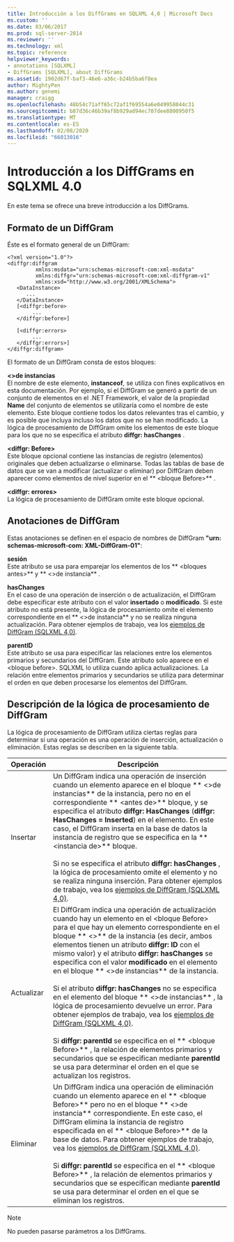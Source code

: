 ```yaml
---
title: Introducción a los DiffGrams en SQLXML 4,0 | Microsoft Docs
ms.custom: ''
ms.date: 03/06/2017
ms.prod: sql-server-2014
ms.reviewer: ''
ms.technology: xml
ms.topic: reference
helpviewer_keywords:
- annotations [SQLXML]
- DiffGrams [SQLXML], about DiffGrams
ms.assetid: 1902d67f-baf3-46e6-a36c-b24b5ba6f8ea
author: MightyPen
ms.author: genemi
manager: craigg
ms.openlocfilehash: 48b54c71aff65c72af1f69554a6e049958044c31
ms.sourcegitcommit: b87d36c46b39af8b929ad94ec707dee8800950f5
ms.translationtype: MT
ms.contentlocale: es-ES
ms.lasthandoff: 02/08/2020
ms.locfileid: "66013016"
---
```

# <a name="introduction-to-diffgrams-in-sqlxml-40"></a>Introducción a los DiffGrams en SQLXML 4.0
  En este tema se ofrece una breve introducción a los DiffGrams.  
  
## <a name="diffgram-format"></a>Formato de un DiffGram  
 Éste es el formato general de un DiffGram:  
  
```  
<?xml version="1.0"?>  
<diffgr:diffgram   
         xmlns:msdata="urn:schemas-microsoft-com:xml-msdata"  
         xmlns:diffgr="urn:schemas-microsoft-com:xml-diffgram-v1"  
         xmlns:xsd="http://www.w3.org/2001/XMLSchema">  
   <DataInstance>  
      ...  
   </DataInstance>  
   [<diffgr:before>  
        ...  
   </diffgr:before>]  
  
   [<diffgr:errors>  
        ...  
   </diffgr:errors>]  
</diffgr:diffgram>  
```  
  
 El formato de un DiffGram consta de estos bloques:  
  
 **\<>de instancias**  
 El nombre de este elemento, **instanceof**, se utiliza con fines explicativos en esta documentación. Por ejemplo, si el DiffGram se generó a partir de un conjunto de elementos en el .NET Framework, el valor de la propiedad **Name** del conjunto de elementos se utilizaría como el nombre de este elemento. Este bloque contiene todos los datos relevantes tras el cambio, y es posible que incluya incluso los datos que no se han modificado. La lógica de procesamiento de DiffGram omite los elementos de este bloque para los que no se especifica el atributo **diffgr: hasChanges** .  
  
 **\<diffgr: Before>**  
 Este bloque opcional contiene las instancias de registro (elementos) originales que deben actualizarse o eliminarse. Todas las tablas de base de datos que se van a modificar (actualizar o eliminar) por DiffGram deben aparecer como elementos de nivel superior en el ** \<bloque Before>** .  
  
 **\<diffgr: errores>**  
 La lógica de procesamiento de DiffGram omite este bloque opcional.  
  
## <a name="diffgram-annotations"></a>Anotaciones de DiffGram  
 Estas anotaciones se definen en el espacio de nombres de DiffGram **"urn: schemas-microsoft-com: XML-DiffGram-01"**:  
  
 **sesión**  
 Este atributo se usa para emparejar los elementos de los ** \<bloques antes>** y ** \<>de instancia** .  
  
 **hasChanges**  
 En el caso de una operación de inserción o de actualización, el DiffGram debe especificar este atributo con el valor **insertado** o **modificado**. Si este atributo no está presente, la lógica de procesamiento omite el elemento correspondiente en el ** \<>de instancia** y no se realiza ninguna actualización. Para obtener ejemplos de trabajo, vea los [ejemplos de DiffGram &#40;SQLXML 4,0&#41;](diffgram-examples-sqlxml-4-0.md).  
  
 **parentID**  
 Este atributo se usa para especificar las relaciones entre los elementos primarios y secundarios del DiffGram. Este atributo solo aparece en el \<bloque before>. SQLXML lo utiliza cuando aplica actualizaciones. La relación entre elementos primarios y secundarios se utiliza para determinar el orden en que deben procesarse los elementos del DiffGram.  
  
## <a name="understanding-the-diffgram-processing-logic"></a>Descripción de la lógica de procesamiento de DiffGram  
 La lógica de procesamiento de DiffGram utiliza ciertas reglas para determinar si una operación es una operación de inserción, actualización o eliminación. Estas reglas se describen en la siguiente tabla.  
  
|Operación|Descripción|  
|---------------|-----------------|  
|Insertar|Un DiffGram indica una operación de inserción cuando un elemento aparece en el bloque ** \<>de instancias** de la instancia, pero no en el correspondiente ** \<antes de>** bloque, y se especifica el atributo **diffgr: HasChanges** (**diffgr: HasChanges = Inserted**) en el elemento. En este caso, el DiffGram inserta en la base de datos la instancia de registro que se especifica en la ** \<instancia de>** bloque.<br /><br /> Si no se especifica el atributo **diffgr: hasChanges** , la lógica de procesamiento omite el elemento y no se realiza ninguna inserción. Para obtener ejemplos de trabajo, vea los [ejemplos de DiffGram &#40;SQLXML 4,0&#41;](diffgram-examples-sqlxml-4-0.md).|  
|Actualizar|El DiffGram indica una operación de actualización cuando hay un elemento en el \<bloque Before> para el que hay un elemento correspondiente en el bloque ** \<>** de la instancia (es decir, ambos elementos tienen un atributo **diffgr: ID** con el mismo valor) y el atributo **diffgr: hasChanges** se especifica con el valor **modificado** en el elemento en el bloque ** \<>de instancias** de la instancia.<br /><br /> Si el atributo **diffgr: hasChanges** no se especifica en el elemento del bloque ** \<>de instancias** , la lógica de procesamiento devuelve un error. Para obtener ejemplos de trabajo, vea los [ejemplos de DiffGram &#40;SQLXML 4,0&#41;](diffgram-examples-sqlxml-4-0.md).<br /><br /> Si **diffgr: parentId** se especifica en el ** \<bloque Before>** , la relación de elementos primarios y secundarios que se especifican mediante **parentId** se usa para determinar el orden en el que se actualizan los registros.|  
|Eliminar|Un DiffGram indica una operación de eliminación cuando un elemento aparece en el ** \<bloque Before>** pero no en el bloque ** \<>de instancia** correspondiente. En este caso, el DiffGram elimina la instancia de registro especificada en el ** \<bloque Before>** de la base de datos. Para obtener ejemplos de trabajo, vea los [ejemplos de DiffGram &#40;SQLXML 4,0&#41;](diffgram-examples-sqlxml-4-0.md).<br /><br /> Si **diffgr: parentId** se especifica en el ** \<bloque Before>** , la relación de elementos primarios y secundarios que se especifican mediante **parentId** se usa para determinar el orden en el que se eliminan los registros.|  
  
> [!NOTE]  
>  No pueden pasarse parámetros a los DiffGrams.  
  
  
